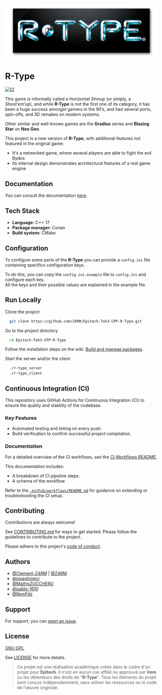 ![Logo](assets/logo.png)

# R-Type

[![CI](https://github.com/Z4RM/Epitech-Tek3-CPP-R-Type/actions/workflows/main.yml/badge.svg)](https://github.com/Z4RM/Epitech-Tek3-CPP-R-Type/actions)

This game is informally called a Horizontal Shmup (or simply, a *Shoot’em’up*), and while **R-Type** is not the first one of its category, it has been a huge success amongst gamers in the 90’s, and had several ports, spin-offs, and 3D remakes on modern systems.

Other similar and well-known games are the **Gradius** series and **Blazing Star** on **Neo Geo**.

This project is a new version of **R-Type**, with additional features not
featured in the original game:
- It's a networked game, where several players are able to fight the evil Bydos
- Its internal design demonstrates architectural features of a real game engine

## Documentation

You can consult the documentation [here](https://github.com/Z4RM/Epitech-Tek3-CPP-R-Type/wiki).

## Tech Stack

- **Language:** C++ 17
- **Package manager:** Conan
- **Build system:** CMake

## Configuration

To configure some parts of the **R-Type** you can provide a `config.ini` file
containing specifics configuration keys.

To do this, you can copy the `config.ini.example` file to `config.ini` and
configure each key.\
All the keys and their possible values are explained in the example file.

## Run Locally

Clone the project
```bash
  git clone https://github.com/Z4RM/Epitech-Tek3-CPP-R-Type.git
```

Go to the project directory
```bash
  cd Epitech-Tek3-CPP-R-Type
```

Follow the installation steps on the wiki: [Build and manage packages](https://github.com/Z4RM/Epitech-Tek3-CPP-R-Type/wiki/Build-and-manage-packages).

Start the server and/or the client
```bash
  ./r-type_server
  ./r-type_client
```

## Continuous Integration (CI)

This repository uses GitHub Actions for Continuous Integration (CI) to ensure the quality and stability of the codebase. 

### Key Features

- Automated testing and linting on every push.
- Build verification to confirm successful project compilation.

### Documentation

For a detailed overview of the CI workflows, see the [CI Workflows README](.github/workflows/README.md).

This documentation includes:
- A breakdown of CI pipeline steps.
- A schema of the workflow.

Refer to the [`.github/workflows/README.md`](.github/workflows/README.md) for guidance on extending or troubleshooting the CI setup.

## Contributing

Contributions are always welcome!

See [CONTRIBUTING.md](CONTRIBUTING.md) for ways to get started.
Please follow the guidelines to contribute to the project.

Please adhere to this project's [code of conduct](CODE_OF_CONDUCT.md).

## Authors

- [@Clement-Z4RM](https://github.com/Clement-Z4RM) | [@Z4RM](https://github.com/Z4RM)
- [@josephinecr](https://github.com/josephinecr)
- [@MathisZUCCHERO](https://github.com/MathisZUCCHERO)
- [@pablo-1610](https://github.com/pablo-1610)
- [@RemFdz](https://github.com/RemFdz)

## Support

For support, you can [open an issue](https://github.com/Z4RM/Epitech-Tek3-CPP-R-Type/issues/new/choose).

## License

[GNU GPL](https://choosealicense.com/licenses/gpl-3.0)

See [LICENSE](LICENSE) for more details.

> Ce projet est une réalisation académique créée dans le cadre d'un projet pour **Epitech**. Il n'est en aucun cas affilié ou approuvé par **Irem** ou les détenteurs des droits de "**R-Type**". Tous les éléments du projet sont conçus indépendamment, sans utiliser les ressources ou le code de l'œuvre originale.
